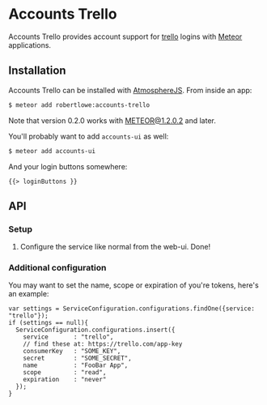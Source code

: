 # Accounts Trello

Accounts Trello provides account support for [trello](http://www.trello.com/) logins with [Meteor](http://www.meteor.com/) applications.

## Installation

Accounts Trello can be installed with [AtmosphereJS](atmospherejs.com). From inside an app:

``` sh
$ meteor add robertlowe:accounts-trello
```

Note that version 0.2.0 works with METEOR@1.2.0.2 and later.

You'll probably want to add `accounts-ui` as well:

``` sh
$ meteor add accounts-ui
```

And your login buttons somewhere:

```
{{> loginButtons }}
```


## API

### Setup

1. Configure the service like normal from the web-ui. Done!

### Additional configuration

You may want to set the name, scope or expiration of you're tokens, here's an example:

```
var settings = ServiceConfiguration.configurations.findOne({service: "trello"});
if (settings == null){
  ServiceConfiguration.configurations.insert({
    service       : "trello",
    // find these at: https://trello.com/app-key
    consumerKey   : "SOME_KEY",
    secret        : "SOME_SECRET",
    name          : "FooBar App",
    scope         : "read",
    expiration    : "never"
  });
}
```
